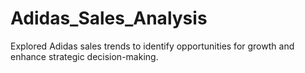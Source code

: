 # Adidas_Sales_Analysis
Explored Adidas sales trends to identify opportunities for growth and enhance strategic decision-making.

